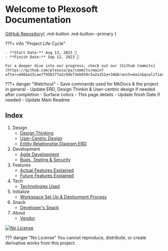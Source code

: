 # Welcome to Plexosoft Documentation

[GitHub Repository](https://github.com/plexoio/py){ .md-button .md-button--primary }

???+ info "Project Life Cycle"

    - **Start Date:** Aug 13, 2023 📅
    - **Finish Date:** Sep 12, 2023 📅

    For a deeper dive into our progress, check out our [Github Commits](https://github.com/plexoio/py/commits/main?after=d40aa15cae7f956277a2c9de73eb659c5a2a151a+34&branch=main&qualified_name=refs%2Fheads%2Fmain).

???+ danger "Watchout"
    - Save commands used for MkDocs & the project in general
    - Update ERD, Design Thinkin & User-centric design if needed after completion
    - Surface colors
    - This page details
    - Update finish Date if needed
    - Update Main Readme

## Index
1. Design
    - [Design Thinking](design-thinking/overview.md)
    - [User-Centric Design](user-centric/overview.md)
    - [Entity Relationship Diagram ERD](erd/erd.md)
2. Development
    - [Agile Development](agile-development/agile_development.md)
    - [Bugs, Testing & Security](bug-test-security/bug_test_security.md)
3. Features
    - [Actual Features Explained](actual-features/actual_features.md)
    - [Future Features Explained](future-features/future_features.md)
4. Tech
    - [Technologies Used](tech-used/tech_used.md)
5. Initialize
    - [Workspace Set Up & Deployment Process](setup-and-deployment/setup_and_deployment.md)
6. Snack
    - [Developer's Snack](developer-snack/developer_snack.md)
7. About
    - [Vendor](vendor/vendor.md)

[![No License](https://img.shields.io/badge/License-No_License-red)](LICENSE.md) 

??? danger "No License"
    You cannot reproduce, distribute, or create derivative works from this project.
